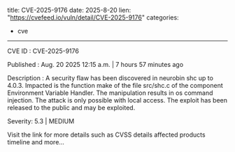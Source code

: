 
title: CVE-2025-9176
date: 2025-8-20
lien: "https://cvefeed.io/vuln/detail/CVE-2025-9176"
categories:
  - cve
---

CVE ID : CVE-2025-9176

Published :  Aug. 20
2025
12:15 a.m. | 7 hours
57 minutes ago

Description : A security flaw has been discovered in neurobin shc up to 4.0.3. Impacted is the function make of the file src/shc.c of the component Environment Variable Handler. The manipulation results in os command injection. The attack is only possible with local access. The exploit has been released to the public and may be exploited.

Severity: 5.3 | MEDIUM

Visit the link for more details
such as CVSS details
affected products
timeline
and more...
